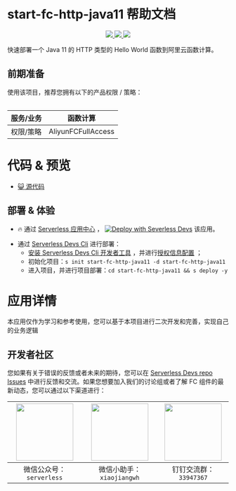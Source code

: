 # start-fc-http-java11 帮助文档

<p align="center" class="flex justify-center">
    <a href="https://www.serverless-devs.com" class="ml-1">
    <img src="http://editor.devsapp.cn/icon?package=start-fc-http-java11&type=packageType">
  </a>
  <a href="http://www.devsapp.cn/details.html?name=start-fc-http-java11" class="ml-1">
    <img src="http://editor.devsapp.cn/icon?package=start-fc-http-java11&type=packageVersion">
  </a>
  <a href="http://www.devsapp.cn/details.html?name=start-fc-http-java11" class="ml-1">
    <img src="http://editor.devsapp.cn/icon?package=start-fc-http-java11&type=packageDownload">
  </a>
</p>

<description>

快速部署一个 Java 11 的 HTTP 类型的 Hello World 函数到阿里云函数计算。

</description>

<table>

## 前期准备

使用该项目，推荐您拥有以下的产品权限 / 策略：

| 服务/业务 | 函数计算           |
| --------- | ------------------ |
| 权限/策略 | AliyunFCFullAccess |

</table>

<codepre id="codepre">

# 代码 & 预览

- [ :smiley_cat: 源代码](https://github.com/devsapp/start-fc/blob/main/http-function/fc-http-java11)

</codepre>

<deploy>

## 部署 & 体验

<appcenter>

- :fire: 通过 [Serverless 应用中心](https://fcnext.console.aliyun.com/applications/create?template=start-fc-http-java11) ，
  [![Deploy with Severless Devs](https://img.alicdn.com/imgextra/i1/O1CN01w5RFbX1v45s8TIXPz_!!6000000006118-55-tps-95-28.svg)](https://fcnext.console.aliyun.com/applications/create?template=start-fc-http-java11) 该应用。

</appcenter>

- 通过 [Serverless Devs Cli](https://www.serverless-devs.com/serverless-devs/install) 进行部署：
  - [安装 Serverless Devs Cli 开发者工具](https://www.serverless-devs.com/serverless-devs/install) ，并进行[授权信息配置](https://www.serverless-devs.com/fc/config) ；
  - 初始化项目：`s init start-fc-http-java11 -d start-fc-http-java11`
  - 进入项目，并进行项目部署：`cd start-fc-http-java11 && s deploy -y`

</deploy>

<appdetail id="flushContent">

# 应用详情

本应用仅作为学习和参考使用，您可以基于本项目进行二次开发和完善，实现自己的业务逻辑

</appdetail>

<devgroup>

## 开发者社区

您如果有关于错误的反馈或者未来的期待，您可以在 [Serverless Devs repo Issues](https://github.com/serverless-devs/serverless-devs/issues) 中进行反馈和交流。如果您想要加入我们的讨论组或者了解 FC 组件的最新动态，您可以通过以下渠道进行：

<p align="center">

| <img src="https://serverless-article-picture.oss-cn-hangzhou.aliyuncs.com/1635407298906_20211028074819117230.png" width="130px" > | <img src="https://serverless-article-picture.oss-cn-hangzhou.aliyuncs.com/1635407044136_20211028074404326599.png" width="130px" > | <img src="https://serverless-article-picture.oss-cn-hangzhou.aliyuncs.com/1635407252200_20211028074732517533.png" width="130px" > |
| --------------------------------------------------------------------------------------------------------------------------------- | --------------------------------------------------------------------------------------------------------------------------------- | --------------------------------------------------------------------------------------------------------------------------------- |
| <center>微信公众号：`serverless`</center>                                                                                         | <center>微信小助手：`xiaojiangwh`</center>                                                                                        | <center>钉钉交流群：`33947367`</center>                                                                                           |

</p>

</devgroup>
